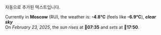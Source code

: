 
자동으로 추가된 텍스트입니다.

<!--START_SECTION:weather:moscow-->
Currently in **Moscow** (RU), the weather is: **-4.8°C** (feels like **-6.9°C**), ***clear sky***<br/>
On *February 23, 2025*, the *sun rises* at 🌅**07:35** and *sets* at 🌇**17:50**.
<!--END_SECTION:weather-->
